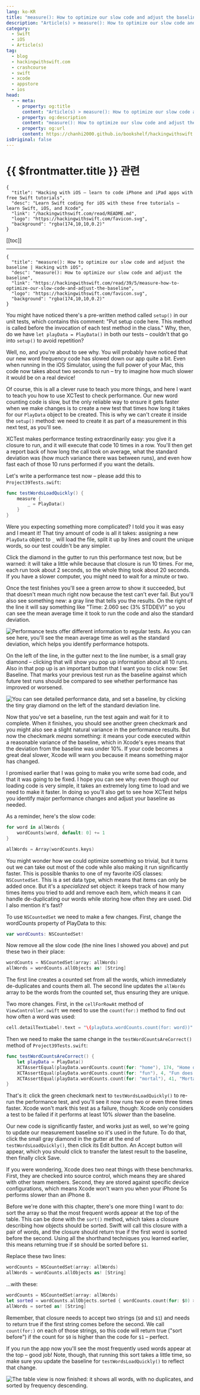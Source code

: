 ```yaml
---
lang: ko-KR
title: "measure(): How to optimize our slow code and adjust the baseline"
description: "Article(s) > measure(): How to optimize our slow code and adjust the baseline"
category:
  - Swift
  - iOS
  - Article(s)
tag: 
  - blog
  - hackingwithswift.com
  - crashcourse
  - swift
  - xcode
  - appstore
  - ios  
head:
  - - meta:
    - property: og:title
      content: "Article(s) > measure(): How to optimize our slow code and adjust the baseline"
    - property: og:description
      content: "measure(): How to optimize our slow code and adjust the baseline"
    - property: og:url
      content: https://chanhi2000.github.io/bookshelf/hackingwithswift.com/read/39/05-measure-how-to-optimize-our-slow-code-and-adjust-the-baseline.html
isOriginal: false
---
```


# {{ $frontmatter.title }} 관련

```component VPCard
{
  "title": "Hacking with iOS – learn to code iPhone and iPad apps with free Swift tutorials",
  "desc": "Learn Swift coding for iOS with these free tutorials – learn Swift, iOS, and Xcode",
  "link": "/hackingwithswift.com/read/README.md",
  "logo": "https://hackingwithswift.com/favicon.svg",
  "background": "rgba(174,10,10,0.2)"
}
```

[[toc]]

---

```component VPCard
{
  "title": "measure(): How to optimize our slow code and adjust the baseline | Hacking with iOS",
  "desc": "measure(): How to optimize our slow code and adjust the baseline",
  "link": "https://hackingwithswift.com/read/39/5/measure-how-to-optimize-our-slow-code-and-adjust-the-baseline",
  "logo": "https://hackingwithswift.com/favicon.svg",
  "background": "rgba(174,10,10,0.2)"
}
```

You might have noticed there's a pre-written method called `setup()` in our unit tests, which contains this comment: "Put setup code here. This method is called before the invocation of each test method in the class." Why, then, do we have `let playData = PlayData()` in both our tests – couldn't that go into `setup()` to avoid repetition?

Well, no, and you're about to see why. You will probably have noticed that our new word frequency code has slowed down our app quite a bit. Even when running in the iOS Simulator, using the full power of your Mac, this code now takes about two seconds to run – try to imagine how much slower it would be on a real device!

Of course, this is all a clever ruse to teach you more things, and here I want to teach you how to use XCTest to check performance. Our new word counting code is slow, but the only reliable way to ensure it gets faster when we make changes is to create a new test that times how long it takes for our `PlayData` object to be created. This is why we can't create it inside the `setup()` method: we need to create it as part of a measurement in this next test, as you'll see.

XCTest makes performance testing extraordinarily easy: you give it a closure to run, and it will execute that code 10 times in a row. You'll then get a report back of how long the call took on average, what the standard deviation was (how much variance there was between runs), and even how fast each of those 10 runs performed if you want the details.

Let's write a performance test now – please add this to <FontIcon icon="fa-brands fa-swift"/>`Project39Tests.swift`:

```swift
func testWordsLoadQuickly() {
    measure {
        _ = PlayData()
    }
}
```

Were you expecting something more complicated? I told you it was easy and I meant it! That tiny amount of code is all it takes: assigning a new `PlayData` object to `_` will load the file, split it up by lines and count the unique words, so our test couldn't be any simpler.

Click the diamond in the gutter to run this performance test now, but be warned: it will take a little while because that closure is run 10 times. For me, each run took about 2 seconds, so the whole thing took about 20 seconds. If you have a slower computer, you might need to wait for a minute or two.

Once the test finishes you'll see a green arrow to show it succeeded, but that doesn't mean much right now because the test can't ever fail. But you'll also see something new: a gray line that tells you the results. On the right of the line it will say something like "Time: 2.060 sec (3% STDDEV)" so you can see the mean average time it took to run the code and also the standard deviation.

![Performance tests offer different information to regular tests. As you can see here, you'll see the mean average time as well as the standard deviation, which helps you identify performance hotspots.](https://hackingwithswift.com/img/books/hws/39-9@2x.png)

On the left of the line, in the gutter next to the line number, is a small gray diamond – clicking that will show you pop up information about all 10 runs. Also in that pop up is an important button that I want you to click now: Set Baseline. That marks your previous test run as the baseline against which future test runs should be compared to see whether performance has improved or worsened.

![You can see detailed performance data, and set a baseline, by clicking the tiny gray diamond on the left of the standard deviation line.](https://hackingwithswift.com/img/books/hws/39-10@2x.png)

Now that you've set a baseline, run the test again and wait for it to complete. When it finishes, you should see another green checkmark and you might also see a slight natural variance in the performance results. But now the checkmark *means* something: it means your code executed within a reasonable variance of the baseline, which in Xcode's eyes means that the deviation from the baseline was under 10%. If your code becomes a great deal slower, Xcode will warn you because it means something major has changed.

I promised earlier that I was going to make you write some bad code, and that it was going to be fixed. I hope you can see why: even though our loading code is very simple, it takes an extremely long time to load and we need to make it faster. In doing so you'll also get to see how XCTest helps you identify major performance changes and adjust your baseline as needed.

As a reminder, here's the slow code:

```swift
for word in allWords {
    wordCounts[word, default: 0] += 1
}

allWords = Array(wordCounts.keys)
```

You might wonder how we could optimize something so trivial, but it turns out we can take out most of the code while also making it run significantly faster. This is possible thanks to one of my favorite iOS classes: `NSCountedSet`. This is a set data type, which means that items can only be added once. But it's a *specialized* set object: it keeps track of how many times items you tried to add and remove each item, which means it can handle de-duplicating our words while storing how often they are used. Did I also mention it's fast?

To use `NSCountedSet` we need to make a few changes. First, change the wordCounts property of PlayData to this:

```swift
var wordCounts: NSCountedSet!
```

Now remove all the slow code (the nine lines I showed you above) and put these two in their place:

```swift
wordCounts = NSCountedSet(array: allWords)
allWords = wordCounts.allObjects as! [String]
```

The first line creates a counted set from all the words, which immediately de-duplicates and counts them all. The second line updates the `allWords` array to be the words from the counted set, thus ensuring they are unique.

Two more changes. First, in the `cellForRowAt` method of <FontIcon icon="fa-brands fa-swift"/>`ViewController.swift` we need to use the `count(for:)` method to find out how often a word was used:

```swift
cell.detailTextLabel!.text = "\(playData.wordCounts.count(for: word))"
```

Then we need to make the same change in the `testWordCountsAreCorrect()` method of <FontIcon icon="fa-brands fa-swift"/>`Project39Tests.swift`:

```swift
func testWordCountsAreCorrect() {
    let playData = PlayData()
    XCTAssertEqual(playData.wordCounts.count(for: "home"), 174, "Home does not appear 174 times")
    XCTAssertEqual(playData.wordCounts.count(for: "fun"), 4, "Fun does not appear 4 times")
    XCTAssertEqual(playData.wordCounts.count(for: "mortal"), 41, "Mortal does not appear 41 times")
}
```

That's it: click the green checkmark next to `testWordsLoadQuickly()` to re-run the performance test, and you'll see it now runs two or even three times faster. Xcode won't mark this test as a failure, though: Xcode only considers a test to be failed if it performs at least 10% *slower* than the baseline.

Our new code is significantly faster, and works just as well, so we're going to update our measurement baseline so it's used in the future. To do that, click the small gray diamond in the gutter at the end of `testWordsLoadQuickly()`, then click its Edit button. An Accept button will appear, which you should click to transfer the latest result to the baseline, then finally click Save.

If you were wondering, Xcode does two neat things with these benchmarks. First, they are checked into source control, which means they are shared with other team members. Second, they are stored against specific device configurations, which means Xcode won't warn you when your iPhone 5s performs slower than an iPhone 8.

Before we're done with this chapter, there's one more thing I want to do: sort the array so that the most frequent words appear at the top of the table. This can be done with the `sort()` method, which takes a closure describing how objects should be sorted. Swift will call this closure with a pair of words, and the closure should return true if the first word is sorted before the second. Using all the shorthand techniques you learned earlier, this means returning true if `$0` should be sorted before `$1`.

Replace these two lines:

```swift
wordCounts = NSCountedSet(array: allWords)
allWords = wordCounts.allObjects as! [String]
```

…with these:

```swift
wordCounts = NSCountedSet(array: allWords)
let sorted = wordCounts.allObjects.sorted { wordCounts.count(for: $0) > wordCounts.count(for: $1) }
allWords = sorted as! [String]
```

Remember, that closure needs to accept two strings (`$0` and `$1`) and needs to return true if the first string comes before the second. We call `count(for:)` on each of those strings, so this code will return true ("sort before") if the count for `$0` is higher than the code for `$1` – perfect.

If you run the app now you'll see the most frequently used words appear at the top – good job! Note, though, that running this sort takes a little time, so make sure you update the baseline for `testWordsLoadQuickly()` to reflect that change.

![The table view is now finished: it shows all words, with no duplicates, and sorted by frequency descending.](https://hackingwithswift.com/img/books/hws/39-11@2x.png)

